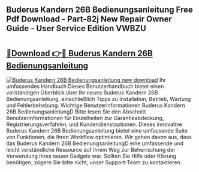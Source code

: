 ## Buderus Kandern 26B Bedienungsanleitung Free Pdf Download - Part-82j New Repair Owner Guide - User Service Edition VWBZU

# <h2><a href="http://df1uh6m.blite.top/?on=Buderus+Kandern+26B+Bedienungsanleitung">🔗Download 👉🔴 Buderus Kandern 26B Bedienungsanleitung</a></h2>

[![Buderus Kandern 26B Bedienungsanleitung new download](https://i.imgur.com/lujVjoI.png)](http://df1uh6m.blite.top/?on=Buderus+Kandern+26B+Bedienungsanleitung)
Ihr umfassendes Handbuch Dieses Benutzerhandbuch bietet einen vollständigen Überblick über Ihr neues Buderus Kandern 26B Bedienungsanleitung, einschließlich Tipps zu Installation, Betrieb, Wartung und Fehlerbehebung. Wichtige Benutzerinformationen Buderus Kandern 26B BedienungsanleitungD Bitte lesen Sie den Abschnitt Benutzerinformationen für Einzelheiten zur Garantieabdeckung, Registrierungsverfahren, und Kundendienstoptionen. Dieses innovative Buderus Kandern 26B Bedienungsanleitung bietet eine umfassende Suite von Funktionen, die Ihren Workflow optimieren. Wir gehen davon aus, dass das Buderus Kandern 26B BedienungsanleitungD eine umfassende und leicht verständliche Ressource auf Ihrem Weg zur Beherrschung der Verwendung Ihres neuen Gadgets war. Sollten Sie Hilfe oder Klärung benötigen, zögern Sie bitte nicht, unser Support-Team zu kontaktieren.
